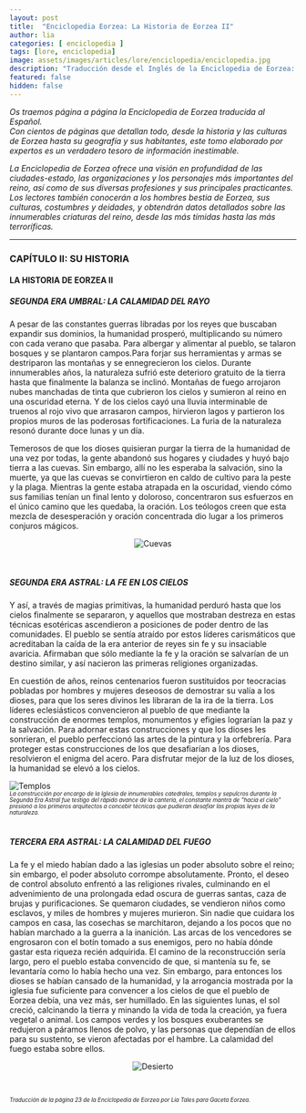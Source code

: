 ```yaml
---
layout: post
title:  "Enciclopedia Eorzea: La Historia de Eorzea II"
author: lia
categories: [ enciclopedia ]
tags: [lore, enciclopedia]
image: assets/images/articles/lore/enciclopedia/enciclopedia.jpg
description: "Traducción desde el Inglés de la Enciclopedia de Eorzea: La Historia de Eorzea II"
featured: false
hidden: false
---
```

*Os traemos página a página la Enciclopedia de Eorzea traducida al Español.<br/>
Con cientos de páginas que detallan todo, desde la historia y las culturas de Eorzea hasta su geografía y sus habitantes, este tomo elaborado por expertos es un verdadero tesoro de información inestimable.*

*La Enciclopedia de Eorzea ofrece una visión en profundidad de las ciudades-estado, las organizaciones y los personajes más importantes del reino, así como de sus diversas profesiones y sus principales practicantes. Los lectores también conocerán a los hombres bestia de Eorzea, sus culturas, costumbres y deidades, y obtendrán datos detallados sobre las innumerables criaturas del reino, desde las más tímidas hasta las más terroríficas.*

<hr/>

### CAPÍTULO II: SU HISTORIA

#### LA HISTORIA DE EORZEA II

##### SEGUNDA ERA UMBRAL: LA CALAMIDAD DEL RAYO

A pesar de las constantes guerras libradas por los reyes que buscaban expandir sus dominios, la humanidad prosperó, multiplicando su número con cada verano que pasaba. Para albergar y alimentar al pueblo, se talaron bosques y se plantaron campos.Para forjar sus herramientas y armas se destriparon las montañas y se ennegrecieron los cielos. Durante innumerables años, la naturaleza sufrió este deterioro gratuito de la tierra hasta que finalmente la balanza se inclinó. Montañas de fuego arrojaron nubes manchadas de tinta que cubrieron los cielos y sumieron al reino en una oscuridad eterna. Y de los cielos cayó una lluvia interminable de truenos al rojo vivo que arrasaron campos, hirvieron lagos y partieron los propios muros de las poderosas fortificaciones. La furia de la naturaleza resonó durante doce lunas y un día.

Temerosos de que los dioses quisieran purgar la tierra de la humanidad de una vez por todas, la gente abandonó sus hogares y ciudades y huyó bajo tierra a las cuevas. Sin embargo, allí no les esperaba la salvación, sino la muerte, ya que las cuevas se convirtieron en caldo de cultivo para la peste y la plaga. Mientras la gente estaba atrapada en la oscuridad, viendo cómo sus familias tenían un final lento y doloroso, concentraron sus esfuerzos en el único camino que les quedaba, la oración. Los teólogos creen que esta mezcla de desesperación y oración concentrada dio lugar a los primeros conjuros mágicos.

<p align="center"><img src="{{ site.baseurl }}/assets/images/articles/lore/enciclopedia/13/cuevas.jpg" alt="Cuevas"/></p>

<br/>

##### SEGUNDA ERA ASTRAL: LA FE EN LOS CIELOS
Y así, a través de magias primitivas, la humanidad perduró hasta que los cielos finalmente se separaron, y aquellos que mostraban destreza en estas técnicas esotéricas ascendieron a posiciones de poder dentro de las comunidades. El pueblo se sentía atraído por estos líderes carismáticos que acreditaban la caída de la era anterior de reyes sin fe y su insaciable avaricia. Afirmaban que sólo mediante la fe y la oración se salvarían de un destino similar, y así nacieron las primeras religiones organizadas.

En cuestión de años, reinos centenarios fueron sustituidos por teocracias pobladas por hombres y mujeres deseosos de demostrar su valía a los dioses, para que los seres divinos les libraran de la ira de la tierra. Los líderes eclesiásticos convencieron al pueblo de que mediante la construcción de enormes templos, monumentos y efigies lograrían la paz y la salvación. Para adornar estas construcciones y que los dioses les sonrieran, el pueblo perfeccionó las artes de la pintura y la orfebrería. Para proteger estas construcciones de los que desafiarían a los dioses, resolvieron el enigma del acero. Para disfrutar mejor de la luz de los dioses, la humanidad se elevó a los cielos.

<div class="container">
  <div class="row">
    <div class="col-xl">
      <img src="{{ site.baseurl }}/assets/images/articles/lore/enciclopedia/13/templos.jpg" alt="Templos"/>
    </div>
    <div class="col align-self-end">
      <sub><sup><i>La construcción por encargo de la Iglesia de innumerables catedrales, templos y sepulcros durante la Segunda Era Astral fue testigo del rápido avance de la cantería, el constante mantra de "hacia el cielo" presionó a los primeros arquitectos a concebir técnicas que pudieran desafiar las propias leyes de la naturaleza.</i></sup></sub>
    </div>
  </div>
</div>

<br/>

##### TERCERA ERA ASTRAL: LA CALAMIDAD DEL FUEGO
La fe y el miedo habían dado a las iglesias un poder absoluto sobre el reino; sin embargo, el poder absoluto corrompe absolutamente. Pronto, el deseo de control absoluto enfrentó a las religiones rivales, culminando en el advenimiento de una prolongada edad oscura de guerras santas, caza de brujas y purificaciones.  Se quemaron ciudades, se vendieron niños como esclavos, y miles de hombres y mujeres murieron. Sin nadie que cuidara los campos en casa, las cosechas se marchitaron, dejando a los pocos que no habían marchado a la guerra a la inanición. Las arcas de los vencedores se engrosaron con el botín tomado a sus enemigos, pero no había dónde gastar esta riqueza recién adquirida. El camino de la reconstrucción sería largo, pero el pueblo estaba convencido de que, si mantenía su fe, se levantaría como lo había hecho una vez. Sin embargo, para entonces los dioses se habían cansado de la humanidad, y la arrogancia mostrada por la iglesia fue suficiente para convencer a los cielos de que el pueblo de Eorzea debía, una vez más, ser humillado. En las siguientes lunas, el sol creció, calcinando la tierra y minando la vida de toda la creación, ya fuera vegetal o animal. Los campos verdes y los bosques exuberantes se redujeron a páramos llenos de polvo, y las personas que dependían de ellos para su sustento, se vieron afectadas por el hambre. La calamidad del fuego estaba sobre ellos.

<p align="center"><img src="{{ site.baseurl }}/assets/images/articles/lore/enciclopedia/13/desierto.jpg" alt="Desierto"/></p>

<br/>

<sub><sup>*Traducción de la página 23 de la Enciclopedia de Eorzea por Lia Tales para Gaceta Eorzea.*</sup></sub>